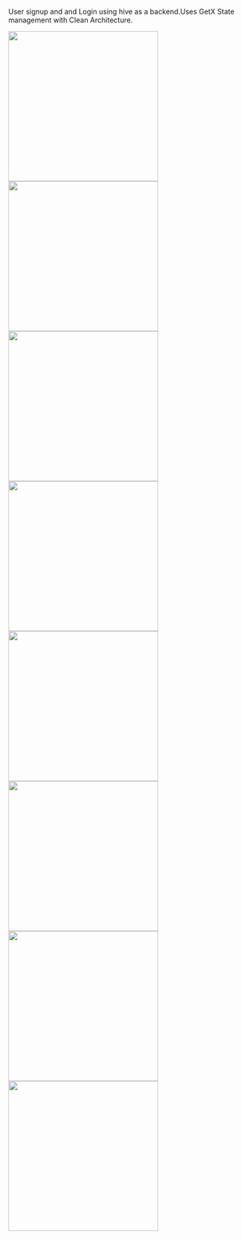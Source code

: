 User signup and and Login using hive as a backend.Uses GetX State management with Clean Architecture.

<p float="left">
  <img src="https://user-images.githubusercontent.com/2209460/130321521-d5843701-bbcb-4f2f-a924-90b383dec524.png" width="300" />
  <img src="https://user-images.githubusercontent.com/2209460/130321524-dbc459f7-9a06-48e4-82a9-05f0a41999f5.png" width="300" /> 
  
  
  <img src="https://user-images.githubusercontent.com/2209460/130321530-f2b8d246-2419-45ff-90a4-911b66563186.png" width="300" /> 
  
  <img src="https://user-images.githubusercontent.com/2209460/130321540-58e65f2c-3f66-4336-b6e6-080f176bb366.png" width="300" />   
  
  <img src="https://user-images.githubusercontent.com/2209460/130321544-cc1fd859-08e4-4275-ac87-7b55660f300e.png" width="300" /> 
  
  <img src="https://user-images.githubusercontent.com/2209460/130321549-2e360ba1-99ec-415a-91ed-16d58fca00bc.png" width="300" /> 
  
  <img src="https://user-images.githubusercontent.com/2209460/130321557-baafa588-5f50-4a60-840c-a01af0ec1633.png" width="300" /> 
  
  <img src="https://user-images.githubusercontent.com/2209460/130321563-3587d9aa-80f5-428c-92d6-4b6f29d2f867.png" width="300" /> 

</p>
